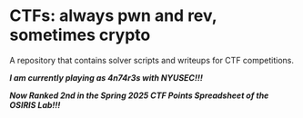 # CTFs: always pwn and rev, sometimes crypto
A repository that contains solver scripts and writeups for CTF competitions.

**_I am currently playing as 4n74r3s with NYUSEC!!!_**

**_Now Ranked 2nd in the Spring 2025 CTF Points Spreadsheet of the OSIRIS Lab!!!_**
